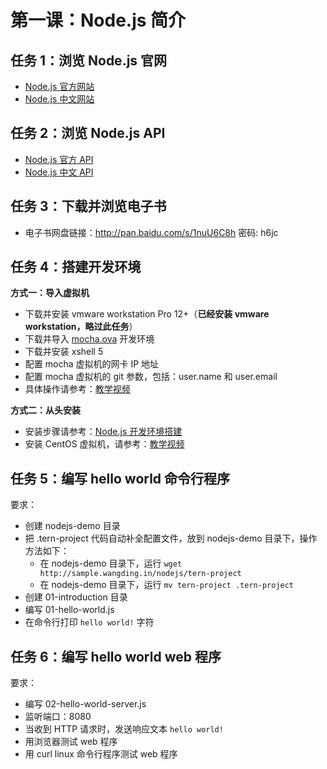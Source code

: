 # 第一课：Node.js 简介

## 任务 1：浏览 Node.js 官网

- [Node.js 官方网站](https://nodejs.org/)  
- [Node.js 中文网站](http://nodejs.cn/)  

## 任务 2：浏览 Node.js API

- [Node.js 官方 API](https://nodejs.org/dist/latest-v8.x/docs/api/)  
- [Node.js 中文 API](http://nodejs.cn/api/)  

## 任务 3：下载并浏览电子书

- 电子书网盘链接：http://pan.baidu.com/s/1nuU6C8h 密码: h6jc  

## 任务 4：搭建开发环境

**方式一：导入虚拟机**

- 下载并安装 vmware workstation Pro 12+（**已经安装 vmware workstation，略过此任务**）  
- 下载并导入 [mocha.ova](http://pan.baidu.com/s/1o8a3E3o) 开发环境  
- 下载并安装 xshell 5  
- 配置 mocha 虚拟机的网卡 IP 地址  
- 配置 mocha 虚拟机的 git 参数，包括：user.name 和 user.email  
- 具体操作请参考：[教学视频](https://ke.qq.com/webcourse/index.html#cid=244604&term_id=100288380&taid=1695519944719228&vid=e1421d3pl7e)

**方式二：从头安装**

- 安装步骤请参考：[Node.js 开发环境搭建](./setup-dev-env.md)
- 安装 CentOS 虚拟机，请参考：[教学视频](http://edu.51cto.com/center/course/lesson/index?id=166501)

## 任务 5：编写 hello world 命令行程序

要求：
- 创建 nodejs-demo 目录
- 把 .tern-project 代码自动补全配置文件，放到 nodejs-demo 目录下，操作方法如下：
  - 在 nodejs-demo 目录下，运行 `wget http://sample.wangding.in/nodejs/tern-project`  
  - 在 nodejs-demo 目录下，运行 `mv tern-project .tern-project`  
- 创建 01-introduction 目录
- 编写 01-hello-world.js
- 在命令行打印 `hello world!` 字符

## 任务 6：编写 hello world web 程序

要求：
- 编写 02-hello-world-server.js
- 监听端口：8080
- 当收到 HTTP 请求时，发送响应文本 `hello world!`
- 用浏览器测试 web 程序
- 用 curl linux 命令行程序测试 web 程序
